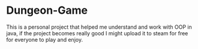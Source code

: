 # Dungeon-Game
This is a personal project that helped me understand and work with OOP in java, if the project becomes really good I might upload it to steam for free for everyone to play and enjoy. 
